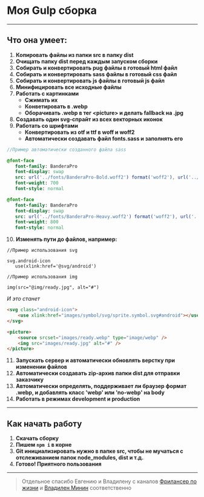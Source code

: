 # Моя Gulp сборка

---

## Что она умеет:

1. **Копировать файлы из папки src в папку dist**
2. **Очищать папку dist перед каждым запуском сборки**
3. **Собирать и конвертировать pug файлы в готовый html файл**
4. **Собирать и конвертировать sass файлы в готовый css файл**
5. **Собирать и конвертировать js файлы в готовый js файл**
6. **Минифицировать все исходные файлы**
7. **Работать с картинками**
   -  **Сжимать их**
   -  **Конветировать в .webp**
   -  **Оборачивать .webp в тег \<picture\> и делать fallback на .jpg**
8. **Создавать один svg-спрайт из всех векторных иконок**
9. **Работать со шрифтами**
   -  **Конвертировать из otf и ttf в woff и woff2**
   -  **Автоматически создавать файл fonts.sass и заполнять его**

```sass
//Пример автоматически созданного файла sass

@font-face
   font-family: BanderaPro
   font-display: swap
   src: url('../fonts/BanderaPro-Bold.woff2') format('woff2'), url('../fonts/BanderaPro-Bold.woff') format('woff'),
   font-weight: 700
   font-style: normal

@font-face
   font-family: BanderaPro
   font-display: swap
   src: url('../fonts/BanderaPro-Heavy.woff2') format('woff2'), url('../fonts/BanderaPro-Heavy.woff') format('woff'),
   font-weight: 800
   font-style: normal
```

10.   **Изменять пути до файлов, например:**

```pug
//Пример использования svg

svg.android-icon
   use(xlink:href='@svg/android')

//Пример использования img

img(src="@img/ready.jpg", alt="#")
```

_И это станет_

```html
<svg class="android-icon">
	<use xlink:href="images/symbol/svg/sprite.symbol.svg#android"></use>
</svg>

<picture>
	<source srcset="images/ready.webp" type="image/webp" />
	<img src="images/ready.jpg" alt="#" />
</picture>
```

11.   **Запускать сервер и автоматически обновлять верстку при изменении файлов**
12.   **Автоматически создавать zip-архив папки dist для отправки заказчику**
13.   **Автоматически определять, поддерживает ли браузер формат .webp, и добавлять класс 'webp' или 'no-webp' на body**
14.   **Работать в режимах development и production**

---

## Как начать работу

1. **Скачать сборку**
2. **Пишем `npm i` в корне**
3. **Git инициализировать нужно в папке src, чтобы не мучаться с отслеживанием папок node_modules, dist и т.д.**
4. **Готово! Приятного пользования**

---

> Отдельное спасибо Евгению и Владилену с каналов [Фрилансер по жизни](https://www.youtube.com/channel/UCedskVwIKiZJsO8XdJdLKnA) и [Владилен Минин](https://www.youtube.com/c/VladilenMinin) соответственно
